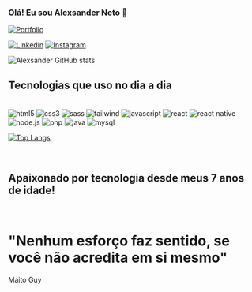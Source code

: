 ### Olá! Eu sou Alexsander Neto 🤚
[![Portfolio](https://img.shields.io/website-up-down-green-red/http/monip.org.svgsite:  )](https://alexsandernetodev.netlify.app/)

[![Linkedin](https://img.shields.io/badge/LinkedIn-0077B5?style=for-the-badge&logo=linkedin&logoColor=white)](https://www.linkedin.com/in/alexsander-neto-13895b190/)
[![Instagram](https://img.shields.io/badge/Instagram-E4405F?style=for-the-badge&logo=instagram&logoColor=white)](https://instagram.com/alexsanderribeiro12)

![Alexsander GitHub stats](https://github-readme-stats.vercel.app/api?username=alexsanderneto&show_icons=true&theme=transparent)

## Tecnologias que uso no dia a dia
<div style="display: inline_block"><br/>
<img align="center" alt="html5" src="https://img.shields.io/badge/HTML5-E34F26?style=for-the-badge&logo=html5&logoColor=white">
<img align="center" alt="css3" src="https://img.shields.io/badge/CSS3-1572B6?style=for-the-badge&logo=css3&logoColor=white">
<img align="center" alt="sass" src="https://img.shields.io/badge/Sass-CC6699?style=for-the-badge&logo=sass&logoColor=white">
<img align="center" alt="tailwind" src="https://img.shields.io/badge/Tailwind_CSS-38B2AC?style=for-the-badge&logo=tailwind-css&logoColor=white">



<img align="center" alt="javascript" src="https://img.shields.io/badge/JavaScript-323330?style=for-the-badge&logo=javascript&logoColor=F7DF1E">
<img align="center" alt="react" src="https://img.shields.io/badge/React-20232A?style=for-the-badge&logo=react&logoColor=61DAFB">
<img align="center" alt="react native" src="https://img.shields.io/badge/React_Native-20232A?style=for-the-badge&logo=react&logoColor=61DAFB">
<img align="center" alt="node.js" src="https://img.shields.io/badge/Node.js-43853D?style=for-the-badge&logo=node.js&logoColor=white">
<img align="center" alt="php" src="https://img.shields.io/badge/PHP-777BB4?style=for-the-badge&logo=php&logoColor=white">
<img align="center" alt="java" src="https://img.shields.io/badge/Java-ED8B00?style=for-the-badge&logo=openjdk&logoColor=white">
<img align="center" alt="mysql" src="https://img.shields.io/badge/Python-14354C?style=for-the-badge&logo=python&logoColor=white">




[![Top Langs](https://github-readme-stats.vercel.app/api/top-langs/?username=alexsanderneto)](https://github.com/alexsanderneto/github-readme-stats)





</div>
<br>
<h2>Apaixonado por tecnologia desde meus 7 anos de idade!</h2>
<br>
<h1>"Nenhum esforço faz sentido, se você não acredita em si mesmo"</h1>
<span>Maito Guy</span>
